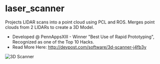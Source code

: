 # laser_scanner
Projects LIDAR scans into a point cloud using PCL and ROS. Merges point clouds from 2 LIDARs to create a 3D Model.
- Developed @ PennAppsXIII - Winner "Best Use of Rapid Prototyping", Recognized as one of the Top 10 Hacks. 
- Read More Here: http://devpost.com/software/3d-scanner-j4fb3y

![3D Scanner](https://dl.dropboxusercontent.com/u/2393900/3d_scanner.jpg)
